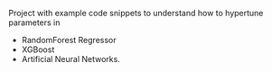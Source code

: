 Project with example code snippets to understand how to hypertune parameters in 

- RandomForest Regressor
- XGBoost
- Artificial Neural Networks.
